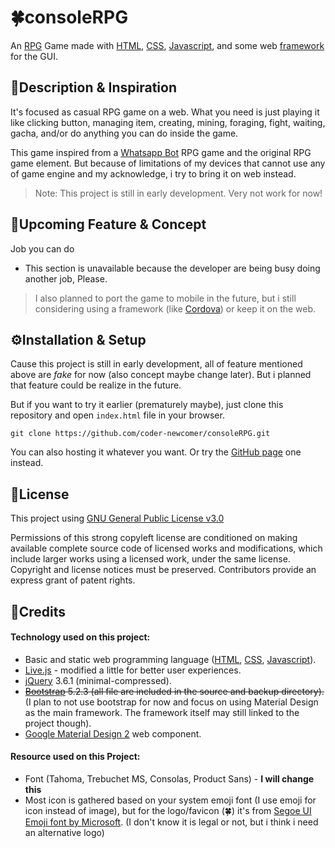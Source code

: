 # 🍀consoleRPG
An [RPG](https://wikipedia.org/wiki/RPG "Role-playing game (RPG)") Game made with [HTML](https://wikipedia.org/wiki/HTML "Hypertext Markup Language"), [CSS](https://wikipedia.org/wiki/CSS "Cascading Style Sheet"), [Javascript](https://id.wikipedia.org/wiki/JavaScript "Javascript"), and some web [framework](#technology-used-on-this-project "See below") for the GUI.

## 📄Description & Inspiration
It's focused as casual RPG game on a web. What you need is just playing it like clicking button, managing item, creating, mining, foraging, fight, waiting, gacha, and/or do anything you can do inside the game.

This game inspired from a [Whatsapp Bot](# "Source Needed!") RPG game and the original RPG game element. But because of limitations of my devices that cannot use any of game engine and my acknowledge, i try to bring it on web instead.

> Note: This project is still in early development. Very not work for now!

## 💠Upcoming Feature & Concept
 Job you can do
- This section is unavailable because the developer are being busy doing another job, Please.

>I also planned to port the game to mobile in the future, but i still considering using a framework (like [Cordova](https://cordova.apache.org/)) or keep it on the web.

## ⚙️Installation & Setup
Cause this project is still in early development, all of feature mentioned above are *fake* for now (also concept maybe change later). But i planned that feature could be realize in the future.

But if you want to try it earlier (prematurely maybe), just clone this repository and open `index.html` file in your browser.

    git clone https://github.com/coder-newcomer/consoleRPG.git

You can also hosting it whatever you want. Or try the [GitHub page](https://coder-newcomer.github.io/consoleRPG/) one instead.

## 📜License
This project using [GNU General Public License v3.0](https://github.com/coder-newcomer/consoleRPG/blob/main/LICENSE "GNU General Public License v3.0")

Permissions of this strong copyleft license are conditioned on making available complete source code of licensed works and modifications, which include larger works using a licensed work, under the same license. Copyright and license notices must be preserved. Contributors provide an express grant of patent rights.

## 🚩Credits
#### Technology used on this project:
- Basic and static web programming language ([HTML](https://wikipedia.org/wiki/HTML "Hypertext Markup Language"), [CSS](https://wikipedia.org/wiki/CSS "Cascading Style Sheet"), [Javascript](https://id.wikipedia.org/wiki/JavaScript "Javascript")).
- [Live.js](http://livejs.com/ "Live.js") - modified a little for better user experiences.
- [jQuery](https://jquery.com/ "jQuery") 3.6.1 (minimal-compressed).
- ~~[Bootstrap](https://getbootstrap.com/ "Bootstrap") 5.2.3 (all file are included in the source and backup directory).~~
(I plan to not use bootstrap for now and focus on using Material Design as the main framework. The framework itself may still linked to the project though).
- [Google Material Design 2](https://m2.material.io/ "Google Material Design 2") web component.

#### Resource used on this Project:
- Font (Tahoma, Trebuchet MS, Consolas, Product Sans) - **I will change this**
- Most icon is gathered based on your system emoji font (I use emoji for icon instead of image), but for the logo/favicon (🍀) it's from [Segoe UI Emoji font by Microsoft](https://learn.microsoft.com/en-us/typography/font-list/segoe-ui-emoji). (I don't know it is legal or not, but i think i need an alternative logo)
